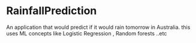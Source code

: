 # RainfallPrediction
An application that would predict if it would rain tomorrow in Australia.
this uses ML concepts like Logistic Regression , Random forests ..etc
